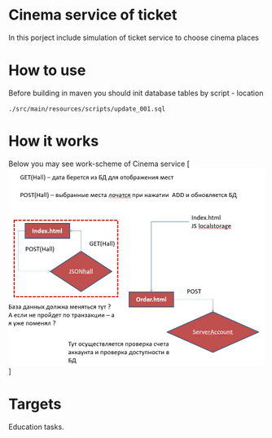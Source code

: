 # Cinema service of ticket

In this porject include simulation of ticket service to choose cinema places

# How to use
Before building in maven you should init database tables by script - location
```
./src/main/resources/scripts/update_001.sql
```
# How it works
Below you may see work-scheme of Cinema service
[![ALT-ТЕКСТ ИЗОБРАЖЕНИЯ](https://github.com/Rustymattok/java-a-to-z/blob/master/Cinema/work-schem-2.JPG)]
# Targets

Education tasks.
